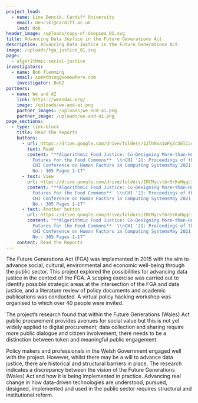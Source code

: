 ```yaml
---
project_lead:
  - name: Lina Dencik, Cardiff University
    email: dencikl@cardiff.ac.uk
    lead: Bob
header_image: /uploads/copy-of-deepsea_01.svg
title: Advancing Data Justice in the Future Generations Act
description: Advancing Data Justice in the Future Generations Act
image: /uploads/fga_justice_01.svg
page:
  - algorithmic-social-justice
investigators:
  - name: Bob flemming
    email: something@somewhere.com
    investigator: Bob2
partners:
  - name: We and AI
    link: https://weandai.org/
    image: /uploads/we-and-ai.png
    partner_images: /uploads/we-and-ai.png
    partner_image: /uploads/we-and-ai.png
page_sections:
  - type: link-block
    title: Read the Reports
    buttons:
      - url: https://drive.google.com/drive/folders/12lhNxa1oPyZc36lCccyMBQTfuFpRC2-q?usp=sharing
        text: Read
        content: "**Algorithmic Food Justice: Co-Designing More-than-Human Blockchain
          Futures for the Food Commons**  \\nCHI '21: Proceedings of the 2021
          CHI Conference on Human Factors in Computing SystemsMay 2021 Article
          No.: 305 Pages 1–17"
      - text: View
        url: https://drive.google.com/drive/folders/1RCMycvtbrSrKuHgqc3JOFxmauKCpPv51?usp=sharing
        content: "**Algorithmic Food Justice: Co-Designing More-than-Human Blockchain
          Futures for the Food Commons**  \\nCHI '21: Proceedings of the 2021
          CHI Conference on Human Factors in Computing SystemsMay 2021 Article
          No.: 305 Pages 1–17"
      - text: Another button
        url: https://drive.google.com/drive/folders/1RCMycvtbrSrKuHgqc3JOFxmauKCpPv51?usp=sharing
        content: "**Algorithmic Food Justice: Co-Designing More-than-Human Blockchain
          Futures for the Food Commons**  \\nCHI '21: Proceedings of the 2021
          CHI Conference on Human Factors in Computing SystemsMay 2021 Article
          No.: 305 Pages 1–17"
    content: Read the Reports
---
```

The Future Generations Act (FGA) was implemented in 2015 with the aim to advance social, cultural, environmental and economic well-being through the public sector. This project explored the possibilities for advancing data justice in the context of the FGA. A scoping exercise was carried out to identify possible strategic areas at the intersection of the FGA and data justice, and a literature review of policy documents and academic publications was conducted. A virtual policy hacking workshop was organised to which over 40 people were invited.

The project’s research found that within the Future Generations (Wales) Act public procurement provides avenues for social value but this is not yet widely applied to digital procurement; data collection and sharing require more public dialogue and citizen involvement; there needs to be a distinction between token and meaningful public engagement.

Policy makers and professionals in the Welsh Government engaged well with the project. However, whilst there may be a will to advance data justice, there are historical and structural barriers in place. The research indicates a discrepancy between the vision of the Future Generations (Wales) Act and how it is being implemented in practice. Advancing real change in how data-driven technologies are understood, pursued, designed, implemented and used in the public sector requires structural and institutional reform.